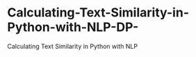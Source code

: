 # Calculating-Text-Similarity-in-Python-with-NLP-DP-
Calculating Text Similarity in Python with NLP
